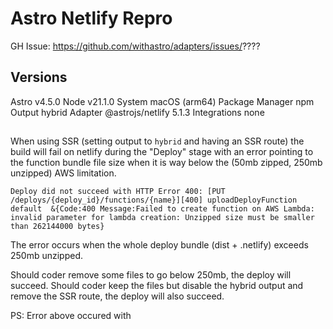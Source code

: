 # Astro Netlify Repro

GH Issue: https://github.com/withastro/adapters/issues/????

## Versions
Astro                    v4.5.0
Node                     v21.1.0
System                   macOS (arm64)
Package Manager          npm
Output                   hybrid
Adapter                  @astrojs/netlify 5.1.3
Integrations             none

##

When using SSR (setting output to `hybrid` and having an SSR route) the build will fail on netlify during the "Deploy" stage with an error pointing to the function bundle file size when it is way below the (50mb zipped, 250mb unzipped) AWS limitation.

```
Deploy did not succeed with HTTP Error 400: [PUT /deploys/{deploy_id}/functions/{name}][400] uploadDeployFunction default  &{Code:400 Message:Failed to create function on AWS Lambda: invalid parameter for lambda creation: Unzipped size must be smaller than 262144000 bytes}
```

The error occurs when the whole deploy bundle (dist + .netlify) exceeds 250mb unzipped.

Should coder remove some files to go below 250mb, the deploy will succeed.
Should coder keep the files but disable the hybrid output and remove the SSR route, the deploy will also succeed.

PS: Error above occured with
